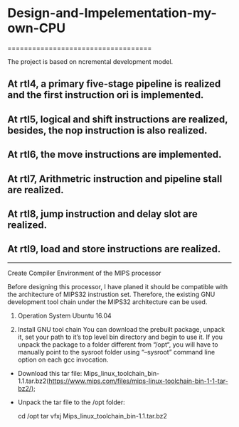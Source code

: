 # Design-and-Impelementation-my-own-CPU
===================================

The project is based on ncremental development model.

## At rtl4, a primary five-stage pipeline is realized and the first instruction ori is implemented.

## At rtl5, logical and shift instructions are realized, besides, the nop instruction is also realized.

## At rtl6, the move instructions are implemented.

## At rtl7, Arithmetric instruction and pipeline stall are realized.

## At rtl8, jump instruction and delay slot are realized.

## At rtl9, load and store instructions are realized.




******************************************************************************************************
Create Compiler Environment of the MIPS processor

Before designing this processor, I have planed it should be compatible with the architecture of MIPS32 instrustion set. Therefore, the existing GNU development tool chain under the MIPS32 architecture can be used.

1. Operation System
Ubuntu 16.04

2. Install GNU tool chain
You can download the prebuilt package, unpack it, set your path to it’s top level bin directory and begin to use it. If you unpack the package to a folder different from “/opt“, you will have to manually point to the sysroot folder using “–sysroot” command line option on each gcc invocation.

 - Download this tar file: Mips_linux_toolchain_bin-1.1.tar.bz2(https://www.mips.com/files/mips-linux-toolchain-bin-1-1-tar-bz2/);
 - Unpack the tar file to the /opt folder:
 
      cd /opt
      tar vfxj Mips_linux_toolchain_bin-1.1.tar.bz2
      

 









